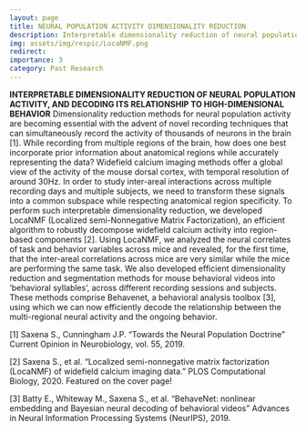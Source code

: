 ```yaml
---
layout: page
title: NEURAL POPULATION ACTIVITY DIMENSIONALITY REDUCTION
description: Interpretable dimensionality reduction of neural population activity, and decoding its relationship to high-dimensional behavior.
img: assets/img/respic/LocaNMF.png
redirect: 
importance: 3
category: Past Research
---
```

**INTERPRETABLE DIMENSIONALITY REDUCTION OF NEURAL POPULATION ACTIVITY, AND DECODING ITS RELATIONSHIP TO HIGH-DIMENSIONAL BEHAVIOR**
Dimensionality reduction methods for neural population activity are becoming essential with the advent of novel recording techniques that can simultaneously record the activity of thousands of neurons in the brain [1]. While recording from multiple regions of the brain, how does one best incorporate prior information about anatomical regions while accurately representing the data? Widefield calcium imaging methods offer a global view of the activity of the mouse dorsal cortex, with temporal resolution of around 30Hz. In order to study inter-areal interactions across multiple recording days and multiple subjects, we need to transform these signals into a common subspace while respecting anatomical region specificity. To perform such interpretable dimensionality reduction, we developed LocaNMF (Localized semi-Nonnegative Matrix Factorization), an efficient algorithm to robustly decompose widefield calcium activity into region-based components [2]. Using LocaNMF, we analyzed the neural correlates of task and behavior variables across mice and revealed, for the first time, that the inter-areal correlations across mice are very similar while the mice are performing the same task. We also developed efficient dimensionality reduction and segmentation methods for mouse behavioral videos into ‘behavioral syllables’, across different recording sessions and subjects. These methods comprise Behavenet, a behavioral analysis toolbox [3], using which we can now efficiently decode the relationship between the multi-regional neural activity and the ongoing behavior.

[1] Saxena S., Cunningham J.P. “Towards the Neural Population Doctrine” Current Opinion in Neurobiology, vol. 55, 2019.

[2] Saxena S., et al. “Localized semi-nonnegative matrix factorization (LocaNMF) of widefield calcium imaging data.” PLOS Computational Biology, 2020. Featured on the cover page!

[3] Batty E., Whiteway M., Saxena S., et al. “BehaveNet: nonlinear embedding and Bayesian neural decoding of behavioral videos” Advances in Neural Information Processing Systems (NeurIPS), 2019.
